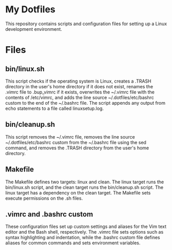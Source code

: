 # My Dotfiles

This repository contains scripts and configuration files for setting up a Linux development environment.

# Files

## bin/linux.sh
This script checks if the operating system is Linux, creates a .TRASH directory in the user's home directory if it does not exist, renames the .vimrc file to .bup_vimrc if it exists, overwrites the ~/.vimrc file with the contents of /etc/vimrc, and adds the line source ~/.dotfiles/etc/bashrc custom to the end of the ~/.bashrc file. The script appends any output from echo statements to a file called linuxsetup.log.

## bin/cleanup.sh
This script removes the ~/.vimrc file, removes the line source ~/.dotfiles/etc/bashrc custom from the ~/.bashrc file using the sed command, and removes the .TRASH directory from the user's home directory.

## Makefile
The Makefile defines two targets: linux and clean. The linux target runs the bin/linux.sh script, and the clean target runs the bin/cleanup.sh script. The linux target has a dependency on the clean target. The Makefile sets execute permissions on the .sh files.

## .vimrc and .bashrc custom
These configuration files set up custom settings and aliases for the Vim text editor and the Bash shell, respectively. The .vimrc file sets options such as syntax highlighting and indentation, while the .bashrc custom file defines aliases for common commands and sets environment variables.
